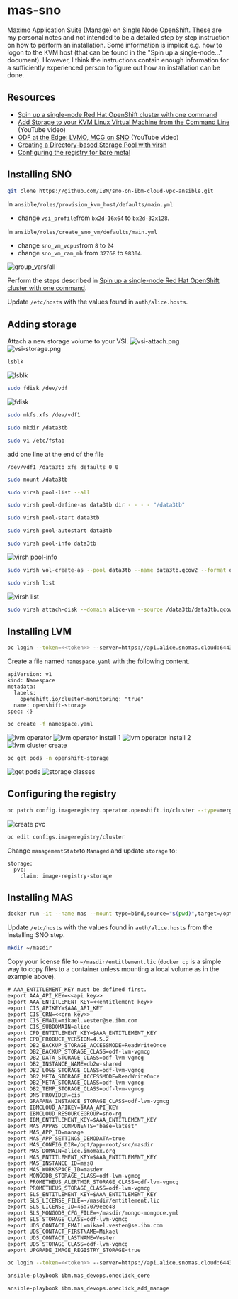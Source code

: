 # mas-sno
Maximo Application Suite (Manage) on Single Node OpenShift. These are my personal notes and not intended to be a detailed step by step instruction on how to perform an installation. Some information is implicit e.g. how to logon to the KVM host (that can be found in the "Spin up a single-node..." document). However, I think the instructions contain enough information for a sufficiently experienced person to figure out how an installation can be done.
## Resources
- [Spin up a single-node Red Hat OpenShift cluster with one command](https://developer.ibm.com/tutorials/spin-up-a-single-node-openshift-cluster-with-one-command/)
- [Add Storage to your KVM Linux Virtual Machine from the Command Line](https://www.youtube.com/watch?v=kjVXnhg92rw) (YouTube video)
- [ODF at the Edge: LVMO, MCG on SNO](https://www.youtube.com/watch?v=JcykZYeSI2Q) (YouTube video)
- [Creating a Directory-based Storage Pool with virsh](https://access.redhat.com/documentation/en-us/red_hat_enterprise_linux/6/html/virtualization_administration_guide/sect-virtualization-storage_pools-creating-local_directories-virsh)
- [Configuring the registry for bare metal](https://docs.openshift.com/container-platform/4.10/registry/configuring_registry_storage/configuring-registry-storage-baremetal.html)
## Installing SNO
<!--
```zsh
docker run -it --name sno --mount type=bind,source="$(pwd)",target=/root/sno pmv/fedora-sno:0.4
```
-->
```zsh
git clone https://github.com/IBM/sno-on-ibm-cloud-vpc-ansible.git
```
In `ansible/roles/provision_kvm_host/defaults/main.yml` 
- change `vsi_profile`from `bx2d-16x64` to `bx2d-32x128`.

In `ansible/roles/create_sno_vm/defaults/main.yml` 
- change `sno_vm_vcpus`from `8` to `24`
- change `sno_vm_ram_mb` from `32768` to `98304`.

![group_vars/all](/images/group_vars-all.png)

Perform the steps described in [Spin up a single-node Red Hat OpenShift cluster with one command](https://developer.ibm.com/tutorials/spin-up-a-single-node-openshift-cluster-with-one-command/).

Update `/etc/hosts` with the values found in `auth/alice.hosts`.

## Adding storage
Attach a new storage volume to your VSI.
![vsi-attach.png](/images/vsi-attach.png)
![vsi-storage.png](/images/vsi-storage.png)
```zsh
lsblk
```
![lsblk](/images/lsblk.png)
```zsh
sudo fdisk /dev/vdf
```
![fdisk](/images/fdisk.png)
```zsh
sudo mkfs.xfs /dev/vdf1
```
```zsh
sudo mkdir /data3tb
```
```zsh
sudo vi /etc/fstab
```
add one line at the end of the file
```
/dev/vdf1 /data3tb xfs defaults 0 0
```
```zsh
sudo mount /data3tb
```
```zsh
sudo virsh pool-list --all
```
```zsh
sudo virsh pool-define-as data3tb dir - - - - "/data3tb"
```
```zsh
sudo virsh pool-start data3tb
```
```zsh
sudo virsh pool-autostart data3tb
```
```zsh
sudo virsh pool-info data3tb
```
![virsh pool-info](/images/virsh-pool-info.png)
```zsh
sudo virsh vol-create-as --pool data3tb --name data3tb.qcow2 --format qcow2 --capacity 2910G
```
```zsh
sudo virsh list
```
![virsh list](/images/virsh-list.png)
```zsh
sudo virsh attach-disk --domain alice-vm --source /data3tb/data3tb.qcow2 --subdriver qcow2 --target vdb
```
## Installing LVM
```zsh
oc login --token=<<token>> --server=https://api.alice.snomas.cloud:6443
```
Create a file named `namespace.yaml` with the following content.
```
apiVersion: v1
kind: Namespace
metadata:
  labels:
    openshift.io/cluster-monitoring: "true"
  name: openshift-storage
spec: {}
```
```zsh
oc create -f namespace.yaml
```
![lvm operator](/images/lvm-operator.png)
![lvm operator install 1](/images/lvm-operator-install-1.png)
![lvm operator install 2](/images/lvm-operator-install-2.png)
![lvm cluster create](/images/lvm-cluster-create.png)
```zsh
oc get pods -n openshift-storage
```
![get pods](/images/get-pods.png)
![storage classes](/images/storage-classes.png)

## Configuring the registry

```zsh
oc patch config.imageregistry.operator.openshift.io/cluster --type=merge -p '{"spec":{"rolloutStrategy":"Recreate","replicas":1}}'
```
![create pvc](/images/create-pvc.png)
```zsh
oc edit configs.imageregistry/cluster
```
Change `managementState`to `Managed` and update `storage` to:
```
storage:
  pvc:
    claim: image-registry-storage
```

## Installing MAS
```zsh
docker run -it --name mas --mount type=bind,source="$(pwd)",target=/opt/app-root/src/masdir --rm quay.io/ibmmas/cli
```
Update `/etc/hosts` with the values found in `auth/alice.hosts` from the Installing SNO step.
```zsh
mkdir ~/masdir
```
Copy your license file to `~/masdir/entitlement.lic` (`docker cp` is a simple way to copy files to a container unless mounting a local volume as in the example above).
```
# AAA_ENTITLEMENT_KEY must be defined first.
export AAA_API_KEY=<<api key>>
export AAA_ENTITLEMENT_KEY=<<entitlement key>>
export CIS_APIKEY=$AAA_API_KEY
export CIS_CRN=<<crn key>>
export CIS_EMAIL=mikael.vester@se.ibm.com
export CIS_SUBDOMAIN=alice
export CPD_ENTITLEMENT_KEY=$AAA_ENTITLEMENT_KEY
export CPD_PRODUCT_VERSION=4.5.2
export DB2_BACKUP_STORAGE_ACCESSMODE=ReadWriteOnce
export DB2_BACKUP_STORAGE_CLASS=odf-lvm-vgmcg
export DB2_DATA_STORAGE_CLASS=odf-lvm-vgmcg
export DB2_INSTANCE_NAME=db2w-shared
export DB2_LOGS_STORAGE_CLASS=odf-lvm-vgmcg
export DB2_META_STORAGE_ACCESSMODE=ReadWriteOnce
export DB2_META_STORAGE_CLASS=odf-lvm-vgmcg
export DB2_TEMP_STORAGE_CLASS=odf-lvm-vgmcg
export DNS_PROVIDER=cis
export GRAFANA_INSTANCE_STORAGE_CLASS=odf-lvm-vgmcg
export IBMCLOUD_APIKEY=$AAA_API_KEY
export IBMCLOUD_RESOURCEGROUP=sno-rg
export IBM_ENTITLEMENT_KEY=$AAA_ENTITLEMENT_KEY
export MAS_APPWS_COMPONENTS="base=latest"
export MAS_APP_ID=manage
export MAS_APP_SETTINGS_DEMODATA=true
export MAS_CONFIG_DIR=/opt/app-root/src/masdir
export MAS_DOMAIN=alice.imomax.org
export MAS_ENTITLEMENT_KEY=$AAA_ENTITLEMENT_KEY
export MAS_INSTANCE_ID=mas8
export MAS_WORKSPACE_ID=masdev
export MONGODB_STORAGE_CLASS=odf-lvm-vgmcg
export PROMETHEUS_ALERTMGR_STORAGE_CLASS=odf-lvm-vgmcg
export PROMETHEUS_STORAGE_CLASS=odf-lvm-vgmcg
export SLS_ENTITLEMENT_KEY=$AAA_ENTITLEMENT_KEY
export SLS_LICENSE_FILE=~/masdir/entitlement.lic
export SLS_LICENSE_ID=46a7079eee48
export SLS_MONGODB_CFG_FILE=~/masdir/mongo-mongoce.yml
export SLS_STORAGE_CLASS=odf-lvm-vgmcg
export UDS_CONTACT_EMAIL=mikael.vester@se.ibm.com
export UDS_CONTACT_FIRSTNAME=Mikael
export UDS_CONTACT_LASTNAME=Vester
export UDS_STORAGE_CLASS=odf-lvm-vgmcg
export UPGRADE_IMAGE_REGISTRY_STORAGE=true
```
```zsh
oc login --token=<<token>> --server=https://api.alice.snomas.cloud:6443
```
```zsh
ansible-playbook ibm.mas_devops.oneclick_core
```
```zsh
ansible-playbook ibm.mas_devops.oneclick_add_manage
```
